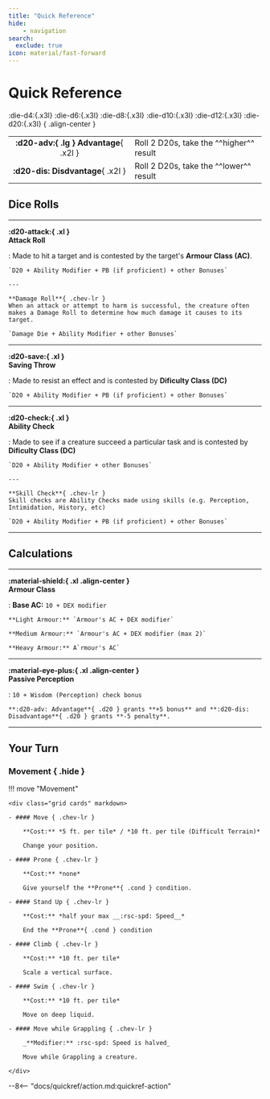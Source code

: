 ```yaml
---
title: "Quick Reference"
hide: 
    - navigation
search:
  exclude: true
icon: material/fast-forward
---
```


# Quick Reference

:die-d4:{.x3l} :die-d6:{.x3l} :die-d8:{.x3l} :die-d10:{.x3l} :die-d12:{.x3l} :die-d20:{.x3l}
{ .align-center }

| | |
|:-:|---|
| **:d20-adv:{ .lg } Advantage**{ .x2l } | Roll 2 D20s, take the ^^higher^^ result |
| **:d20-dis: Disdvantage**{ .x2l } | Roll 2 D20s, take the ^^lower^^ result |

## Dice Rolls

---

**:d20-attack:{ .xl } <br>Attack Roll**

:   Made to hit a target and is contested by the target's **Armour Class (AC)**.

    `D20 + Ability Modifier + PB (if proficient) + other Bonuses`

    ---

    **Damage Roll**{ .chev-lr }  
    When an attack or attempt to harm is successful, the creature often makes a Damage Roll to determine how much damage it causes to its target.   

    `Damage Die + Ability Modifier + other Bonuses`


---

**:d20-save:{ .xl } <br>Saving Throw**

:   Made to resist an effect and is contested by **Dificulty Class (DC)**

    `D20 + Ability Modifier + PB (if proficient) + other Bonuses`

---

**:d20-check:{ .xl } <br>Ability Check**

:   Made to see if a creature succeed a particular task and is contested by **Dificulty Class (DC)**

    `D20 + Ability Modifier + other Bonuses`

    ---

    **Skill Check**{ .chev-lr }  
    Skill checks are Ability Checks made using skills (e.g. Perception, Intimidation, History, etc)

    `D20 + Ability Modifier + PB (if proficient) + other Bonuses`


---

## Calculations

---

**:material-shield:{ .xl .align-center } <br>Armour Class**

:   **Base AC:** `10 + DEX modifier`

    **Light Armour:** `Armour's AC + DEX modifier`

    **Medium Armour:** `Armour's AC + DEX modifier (max 2)`

    **Heavy Armour:** A`rmour's AC`

---

**:material-eye-plus:{ .xl .align-center } <br>Passive Perception**

:   `10 + Wisdom (Perception) check bonus`

    **:d20-adv: Advantage**{ .d20 } grants **+5 bonus** and **:d20-dis: Disadvantage**{ .d20 } grants **-5 penalty**.

---


## Your Turn

### Movement { .hide }

!!! move "Movement"

    <div class="grid cards" markdown>

    - #### Move { .chev-lr }

        **Cost:** *5 ft. per tile* / *10 ft. per tile (Difficult Terrain)*

        Change your position.

    - #### Prone { .chev-lr }

        **Cost:** *none*

        Give yourself the **Prone**{ .cond } condition.

    - #### Stand Up { .chev-lr }

        **Cost:** *half your max __:rsc-spd: Speed__*

        End the **Prone**{ .cond } condition

    - #### Climb { .chev-lr }

        **Cost:** *10 ft. per tile*

        Scale a vertical surface. 

    - #### Swim { .chev-lr }

        **Cost:** *10 ft. per tile*

        Move on deep liquid. 

    - #### Move while Grappling { .chev-lr }
    
        _**Modifier:** :rsc-spd: Speed is halved_

        Move while Grappling a creature. 

    </div>

--8<-- "docs/quickref/action.md:quickref-action"